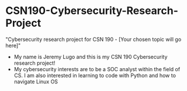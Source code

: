 # CSN190-Cybersecurity-Research-Project
"Cybersecurity research project for CSN 190 - [Your chosen topic will go here]"
- My name is Jeremy Lugo and this is my CSN 190 Cybersecurity research project!
- My cybersecurity interests are to be a SOC analyst  within the field of CS. I am also interested in learning to code with Python and how to navigate Linux OS
